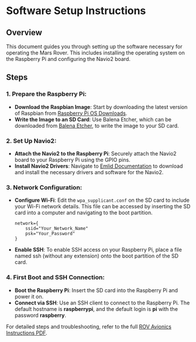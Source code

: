 # Software Setup Instructions

## Overview
This document guides you through setting up the software necessary for operating the Mars Rover. This includes installing the operating system on the Raspberry Pi and configuring the Navio2 board.

## Steps

### 1. Prepare the Raspberry Pi:
- **Download the Raspbian Image**: Start by downloading the latest version of Raspbian from [Raspberry Pi OS Downloads](https://www.raspberrypi.org/software/).
- **Write the Image to an SD Card**: Use Balena Etcher, which can be downloaded from [Balena Etcher](https://www.balena.io/etcher/), to write the image to your SD card.

### 2. Set Up Navio2:
- **Attach the Navio2 to the Raspberry Pi**: Securely attach the Navio2 board to your Raspberry Pi using the GPIO pins.
- **Install Navio2 Drivers**: Navigate to [Emlid Documentation](https://docs.emlid.com/navio2/) to download and install the necessary drivers and software for the Navio2.

### 3. Network Configuration:
- **Configure Wi-Fi**: Edit the `wpa_supplicant.conf` on the SD card to include your Wi-Fi network details. This file can be accessed by inserting the SD card into a computer and navigating to the boot partition.
  
  ```plaintext
  network={
      ssid="Your_Network_Name"
      psk="Your_Password"
  }
- **Enable SSH**: To enable SSH access on your Raspberry Pi, place a file named ssh (without any extension) onto the boot partition of the SD card.
### 4. First Boot and SSH Connection:
- **Boot the Raspberry Pi**: Insert the SD card into the Raspberry Pi and power it on.
- **Connect via SSH**: Use an SSH client to connect to the Raspberry Pi. The default hostname is **raspberrypi**, and the default login is **pi** with the password **raspberry**.

For detailed steps and troubleshooting, refer to the full [ROV Avionics Instructions PDF](https://github.com/ObinnaNdbs/Mars_Rover/blob/main/Documents/ROV_Avionics_instructions.pdf).
